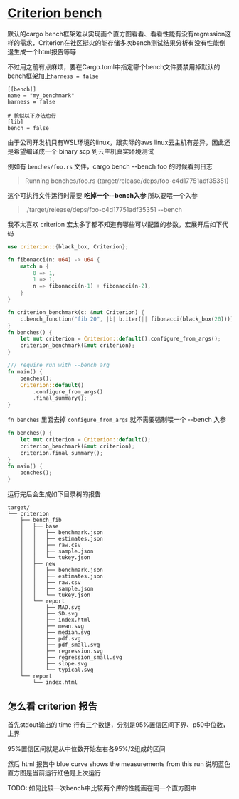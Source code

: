 # [Criterion bench](/2023/12/criterion_benchmark.md)

默认的cargo bench框架难以实现画个直方图看看、看看性能有没有regression这样的需求，Criterion在社区挺火的能存储多次bench测试结果分析有没有性能倒退生成一个html报告等等

不过用之前有点麻烦，要在Cargo.toml中指定哪个bench文件要禁用掉默认的bench框架加上`harness = false`

```
[[bench]]
name = "my_benchmark"
harness = false

# 貌似以下办法也行
[lib]
bench = false
```

由于公司开发机只有WSL环境的linux，跟实际的aws linux云主机有差异，因此还是希望编译成一个 binary scp 到云主机真实环境测试

例如有 `benches/foo.rs` 文件，cargo bench --bench foo 的时候看到日志

> Running benches/foo.rs (target/release/deps/foo-c4d17751adf35351)

这个可执行文件运行时需要 **吃掉一个--bench入参** 所以要喂一个入参

> ./target/release/deps/foo-c4d17751adf35351 --bench

我不太喜欢 criterion 宏太多了都不知道有哪些可以配置的参数，宏展开后如下代码

```rust
use criterion::{black_box, Criterion};

fn fibonacci(n: u64) -> u64 {
    match n {
        0 => 1,
        1 => 1,
        n => fibonacci(n-1) + fibonacci(n-2),
    }
}

fn criterion_benchmark(c: &mut Criterion) {
    c.bench_function("fib 20", |b| b.iter(|| fibonacci(black_box(20))));
}
fn benches() {
    let mut criterion = Criterion::default().configure_from_args();
    criterion_benchmark(&mut criterion);
}

/// require run with --bench arg
fn main() {
    benches();
    Criterion::default()
        .configure_from_args()
        .final_summary();
}
```

`fn benches` 里面去掉 `configure_from_args` 就不需要强制喂一个 --bench 入参

```rust
fn benches() {
    let mut criterion = Criterion::default();
    criterion_benchmark(&mut criterion);
    criterion.final_summary();
}
fn main() {
    benches();
}
```

运行完后会生成如下目录树的报告

```
target/
└── criterion
    ├── bench_fib
    │   ├── base
    │   │   ├── benchmark.json
    │   │   ├── estimates.json
    │   │   ├── raw.csv
    │   │   ├── sample.json
    │   │   └── tukey.json
    │   ├── new
    │   │   ├── benchmark.json
    │   │   ├── estimates.json
    │   │   ├── raw.csv
    │   │   ├── sample.json
    │   │   └── tukey.json
    │   └── report
    │       ├── MAD.svg
    │       ├── SD.svg
    │       ├── index.html
    │       ├── mean.svg
    │       ├── median.svg
    │       ├── pdf.svg
    │       ├── pdf_small.svg
    │       ├── regression.svg
    │       ├── regression_small.svg
    │       ├── slope.svg
    │       └── typical.svg
    └── report
        └── index.html
```

## 怎么看 criterion 报告

首先stdout输出的 time 行有三个数据，分别是95%置信区间下界、p50中位数，上界

95%置信区间就是从中位数开始左右各95%/2组成的区间

然后 html 报告中 blue curve shows the measurements from this run 说明蓝色直方图是当前运行红色是上次运行

TODO: 如何比较一次bench中比较两个库的性能画在同一个直方图中
